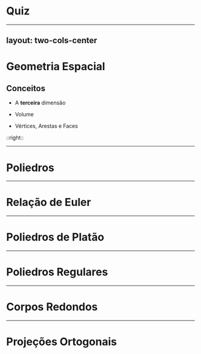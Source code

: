 # Quiz

<Quiz questionsNumber=2 />

---

## layout: two-cols-center

# Geometria Espacial

## Conceitos

<v-clicks>

- A **terceira** dimensão

- Volume

- Vértices, Arestas e Faces

</v-clicks>

::right::

<Solids />

---

# Poliedros

---

# Relação de Euler

---

# Poliedros de Platão

---

# Poliedros Regulares

---

# Corpos Redondos

---

# Projeções Ortogonais
